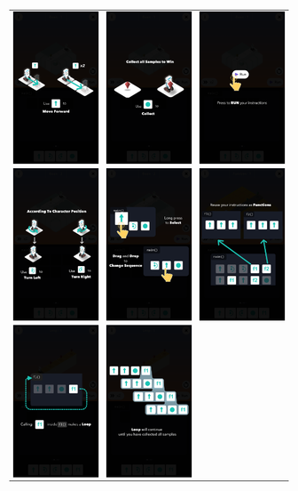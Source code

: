 <table border=0>
    <tr align="center" valign="middle">
        <td> <img src="tut_01.png" alt="Move Forward"> </td>
        <td> <img src="tut_02.png" alt="collect"> </td>
        <td> <img src="tut_03.png" alt="run"> </td>
    </tr>
    <tr align="center" valign="middle">
        <td> <img src="tut_04.png" alt="Rotate"> </td>
        <td> <img src="tut_05.png" alt="exit"> </td>
        <td> <img src="tut_06.png" alt="Function"> </td>
    </tr>
    <tr align="center" valign="middle">
        <td> <img src="tut_07.png" alt="Loop"> </td>
        <td> <img src="tut_08.png" alt="Infinite Loop"> </td>
    </tr>
</table>
